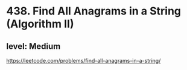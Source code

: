 # 438. Find All Anagrams in a String (Algorithm II)
## level: Medium

https://leetcode.com/problems/find-all-anagrams-in-a-string/
